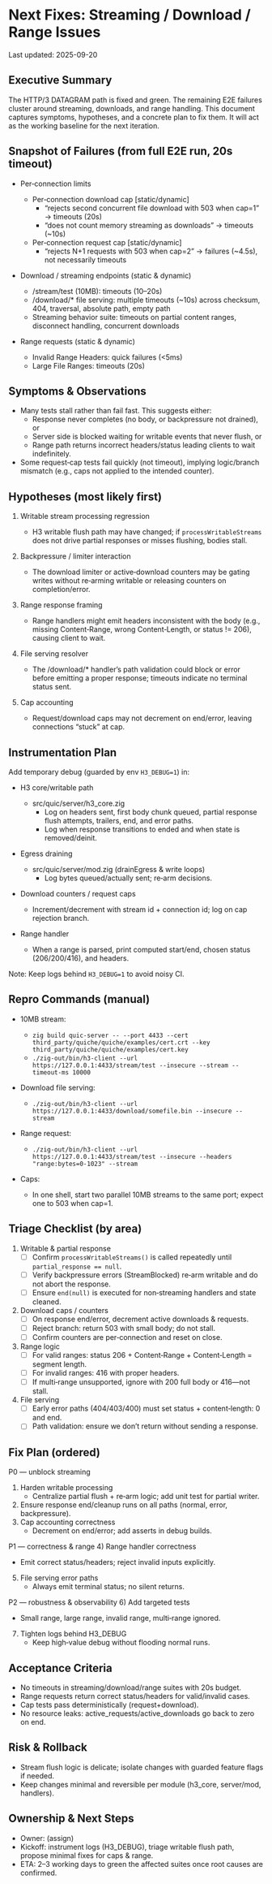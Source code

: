 # Next Fixes: Streaming / Download / Range Issues

Last updated: 2025-09-20

## Executive Summary

The HTTP/3 DATAGRAM path is fixed and green. The remaining E2E failures cluster around streaming, downloads, and range handling. This document captures symptoms, hypotheses, and a concrete plan to fix them. It will act as the working baseline for the next iteration.

## Snapshot of Failures (from full E2E run, 20s timeout)

- Per‑connection limits
  - Per‑connection download cap [static/dynamic]
    - “rejects second concurrent file download with 503 when cap=1” → timeouts (20s)
    - “does not count memory streaming as downloads” → timeouts (~10s)
  - Per‑connection request cap [static/dynamic]
    - “rejects N+1 requests with 503 when cap=2” → failures (~4.5s), not necessarily timeouts

- Download / streaming endpoints (static & dynamic)
  - /stream/test (10MB): timeouts (10–20s)
  - /download/* file serving: multiple timeouts (~10s) across checksum, 404, traversal, absolute path, empty path
  - Streaming behavior suite: timeouts on partial content ranges, disconnect handling, concurrent downloads

- Range requests (static & dynamic)
  - Invalid Range Headers: quick failures (<5ms)
  - Large File Ranges: timeouts (20s)

## Symptoms & Observations

- Many tests stall rather than fail fast. This suggests either:
  - Response never completes (no body, or backpressure not drained), or
  - Server side is blocked waiting for writable events that never flush, or
  - Range path returns incorrect headers/status leading clients to wait indefinitely.
- Some request‑cap tests fail quickly (not timeout), implying logic/branch mismatch (e.g., caps not applied to the intended counter).

## Hypotheses (most likely first)

1) Writable stream processing regression
   - H3 writable flush path may have changed; if `processWritableStreams` does not drive partial responses or misses flushing, bodies stall.

2) Backpressure / limiter interaction
   - The download limiter or active‑download counters may be gating writes without re‑arming writable or releasing counters on completion/error.

3) Range response framing
   - Range handlers might emit headers inconsistent with the body (e.g., missing Content‑Range, wrong Content‑Length, or status != 206), causing client to wait.

4) File serving resolver
   - The /download/* handler’s path validation could block or error before emitting a proper response; timeouts indicate no terminal status sent.

5) Cap accounting
   - Request/download caps may not decrement on end/error, leaving connections “stuck” at cap.

## Instrumentation Plan

Add temporary debug (guarded by env `H3_DEBUG=1`) in:

- H3 core/writable path
  - src/quic/server/h3_core.zig
    - Log on headers sent, first body chunk queued, partial response flush attempts, trailers, end, and error paths.
    - Log when response transitions to ended and when state is removed/deinit.

- Egress draining
  - src/quic/server/mod.zig (drainEgress & write loops)
    - Log bytes queued/actually sent; re‑arm decisions.

- Download counters / request caps
  - Increment/decrement with stream id + connection id; log on cap rejection branch.

- Range handler
  - When a range is parsed, print computed start/end, chosen status (206/200/416), and headers.

Note: Keep logs behind `H3_DEBUG=1` to avoid noisy CI.

## Repro Commands (manual)

- 10MB stream:
  - `zig build quic-server -- --port 4433 --cert third_party/quiche/quiche/examples/cert.crt --key third_party/quiche/quiche/examples/cert.key`
  - `./zig-out/bin/h3-client --url https://127.0.0.1:4433/stream/test --insecure --stream --timeout-ms 10000`

- Download file serving:
  - `./zig-out/bin/h3-client --url https://127.0.0.1:4433/download/somefile.bin --insecure --stream`

- Range request:
  - `./zig-out/bin/h3-client --url https://127.0.0.1:4433/stream/test --insecure --headers "range:bytes=0-1023" --stream`

- Caps:
  - In one shell, start two parallel 10MB streams to the same port; expect one to 503 when cap=1.

## Triage Checklist (by area)

1) Writable & partial response
   - [ ] Confirm `processWritableStreams()` is called repeatedly until `partial_response == null`.
   - [ ] Verify backpressure errors (StreamBlocked) re‑arm writable and do not abort the response.
   - [ ] Ensure `end(null)` is executed for non‑streaming handlers and state cleaned.

2) Download caps / counters
   - [ ] On response end/error, decrement active downloads & requests.
   - [ ] Reject branch: return 503 with small body; do not stall.
   - [ ] Confirm counters are per‑connection and reset on close.

3) Range logic
   - [ ] For valid ranges: status 206 + Content‑Range + Content‑Length = segment length.
   - [ ] For invalid ranges: 416 with proper headers.
   - [ ] If multi‑range unsupported, ignore with 200 full body or 416—not stall.

4) File serving
   - [ ] Early error paths (404/403/400) must set status + content‑length: 0 and end.
   - [ ] Path validation: ensure we don’t return without sending a response.

## Fix Plan (ordered)

P0 — unblock streaming
1) Harden writable processing
   - Centralize partial flush + re‑arm logic; add unit test for partial writer.
2) Ensure response end/cleanup runs on all paths (normal, error, backpressure).
3) Cap accounting correctness
   - Decrement on end/error; add asserts in debug builds.

P1 — correctness & range
4) Range handler correctness
   - Emit correct status/headers; reject invalid inputs explicitly.
5) File serving error paths
   - Always emit terminal status; no silent returns.

P2 — robustness & observability
6) Add targeted tests
   - Small range, large range, invalid range, multi‑range ignored.
7) Tighten logs behind H3_DEBUG
   - Keep high‑value debug without flooding normal runs.

## Acceptance Criteria

- No timeouts in streaming/download/range suites with 20s budget.
- Range requests return correct status/headers for valid/invalid cases.
- Cap tests pass deterministically (request+download).
- No resource leaks: active_requests/active_downloads go back to zero on end.

## Risk & Rollback

- Stream flush logic is delicate; isolate changes with guarded feature flags if needed.
- Keep changes minimal and reversible per module (h3_core, server/mod, handlers).

## Ownership & Next Steps

- Owner: (assign)
- Kickoff: instrument logs (H3_DEBUG), triage writable flush path, propose minimal fixes for caps & range.
- ETA: 2–3 working days to green the affected suites once root causes are confirmed.

